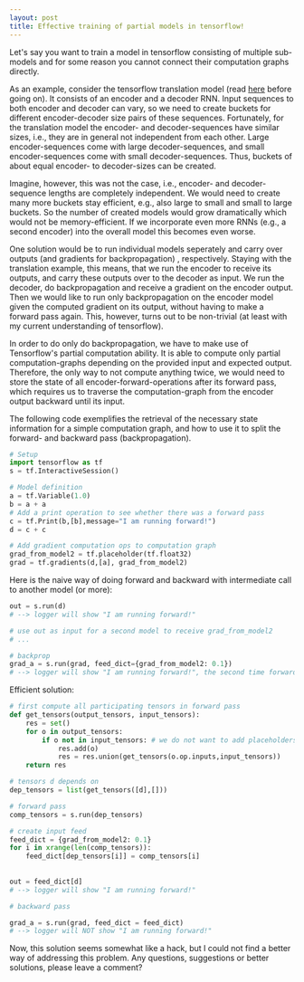 ```yaml
---
layout: post
title: Effective training of partial models in tensorflow!
---
```


Let's say you want to train a model in tensorflow consisting of multiple sub-models and for some reason
you cannot connect their computation graphs directly. 

As an example, consider the tensorflow translation model (read [here](https://www.tensorflow.org/versions/master/tutorials/seq2seq/index.html) before going on). 
It consists of an encoder and a decoder RNN. Input sequences to both encoder and decoder can vary,
so we need to create buckets for different encoder-decoder size pairs of these sequences. Fortunately,
for the translation model the encoder- and decoder-sequences have similar sizes, i.e., they are in 
general not independent from each other. Large encoder-sequences come with large decoder-sequences, and 
small encoder-sequences come with small decoder-sequences. Thus, buckets of about equal encoder- 
to decoder-sizes can be created.

Imagine, however, this was not the case, i.e., encoder- and decoder-sequence lengths are completely independent. 
We would need to create many more buckets stay efficient, e.g., also large to small and small to large buckets. 
So the number of created models would grow dramatically which would not be memory-efficient. If we incorporate even
more RNNs (e.g., a second encoder) into the overall model this becomes even worse.

One solution would be to run individual models seperately and carry over outputs (and gradients for backpropagation)
, respectively. Staying with the translation example, this means, that we run the encoder to receive its 
outputs, and carry these outputs over to the decoder as input. We run the decoder, do backpropagation and receive
a gradient on the encoder output. Then we would like to run only backpropagation on the encoder model given the computed
gradient on its output, without having to make a forward pass again. This, however, turns out to be non-trivial 
(at least with my current understanding of tensorflow). 

In order to do only do backpropagation, we have to make use of Tensorflow's partial computation ability.
It is able to compute only partial computation-graphs depending on the provided input and expected output.
Therefore, the only way to not compute anything twice, we would need to store the state of all 
encoder-forward-operations after its forward pass, which requires us to traverse the computation-graph from
the encoder output backward until its input. 

The following code exemplifies the retrieval of the necessary state information for a simple computation graph,
and how to use it to split the forward- and backward pass (backpropagation).

```python
# Setup
import tensorflow as tf
s = tf.InteractiveSession()

# Model definition
a = tf.Variable(1.0)
b = a + a
# Add a print operation to see whether there was a forward pass
c = tf.Print(b,[b],message="I am running forward!")
d = c + c

# Add gradient computation ops to computation graph
grad_from_model2 = tf.placeholder(tf.float32)
grad = tf.gradients(d,[a], grad_from_model2)
```

Here is the naive way of doing forward and backward with intermediate call to another model (or more):

```python
out = s.run(d)
# --> logger will show "I am running forward!"

# use out as input for a second model to receive grad_from_model2
# ...

# backprop
grad_a = s.run(grad, feed_dict={grad_from_model2: 0.1})
# --> logger will show "I am running forward!", the second time forward ran

```

Efficient solution:

```python
# first compute all participating tensors in forward pass
def get_tensors(output_tensors, input_tensors):
    res = set()
    for o in output_tensors:
        if o not in input_tensors: # we do not want to add placeholders, for example
            res.add(o)
            res = res.union(get_tensors(o.op.inputs,input_tensors))
    return res

# tensors d depends on
dep_tensors = list(get_tensors([d],[]))

# forward pass
comp_tensors = s.run(dep_tensors)

# create input feed
feed_dict = {grad_from_model2: 0.1}
for i in xrange(len(comp_tensors)):
    feed_dict[dep_tensors[i]] = comp_tensors[i]
    
    
out = feed_dict[d]
# --> logger will show "I am running forward!"

# backward pass

grad_a = s.run(grad, feed_dict = feed_dict)
# --> logger will NOT show "I am running forward!"
```


Now, this solution seems somewhat like a hack, but I could not find a better way of
addressing this problem. Any questions, suggestions or better solutions, please leave
a comment?
